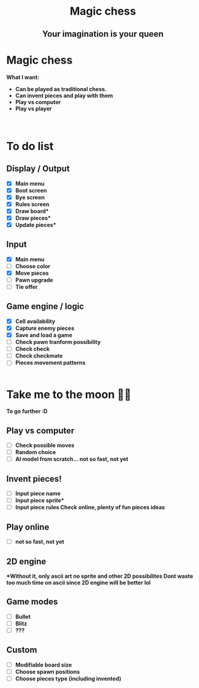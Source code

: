 <h1 align="center"> <b> Magic chess </h1>
<h2 align="center"> Your imagination is your queen</h2>

# Magic chess
What I want:  
- Can be played as traditional chess.  
- Can invent pieces and play with them  
- Play vs computer  
- Play vs player  
<br> </br>

# To do list
## Display / Output
- [x] Main menu
- [x] Boot screen
- [x] Bye screen
- [x] Rules screen
- [x] Draw board*
- [x] Draw pieces*
- [x] Update pieces*
 
## Input
- [x] Main menu
- [ ] Choose color
- [x] Move pieces
- [ ] Pawn upgrade
- [ ] Tie offer

## Game engine / logic
- [x] Cell availability
- [x] Capture enemy pieces
- [x] Save and load a game
- [ ] Check pawn tranform possibility
- [ ] Check check
- [ ] Check checkmate
- [ ] Pieces movement patterns
<br> </br>

# Take me to the moon 🎵🎵
To go further :D
## Play vs computer
- [ ] Check possible moves
- [ ] Random choice
- [ ] AI model from scratch... not so fast, not yet

## Invent pieces!
- [ ] Input piece name
- [ ] Input piece sprite*
- [ ] Input piece rules
Check online, plenty of fun pieces ideas

## Play online
- [ ] not so fast, not yet

## 2D engine
*Without it, only ascii art no sprite and other 2D possibilites
Dont waste too much time on ascii since 2D engine will be better lol

## Game modes
- [ ] Bullet
- [ ] Blitz
- [ ] ???

## Custom
- [ ] Modifiable board size
- [ ] Choose spawn positions 
- [ ] Choose pieces type (including invented)
